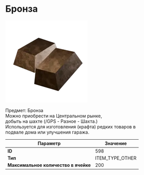 # Бронза

![Item Image](../img/598.webp?raw=true)

Предмет: Бронза<br>Можно приобрести на Центральном рынке,<br>добыть на шахте (/GPS - Разное - Шахта.)<br>Используется для изготовления (крафта) редких товаров в<br>подвале дома или улучшения гаража.


| Параметр | Значение |
|----------|----------|
| **ID** | 598 |
| **Тип** | ITEM_TYPE_OTHER |
| **Максимальное количество в ячейке** | 200 |

